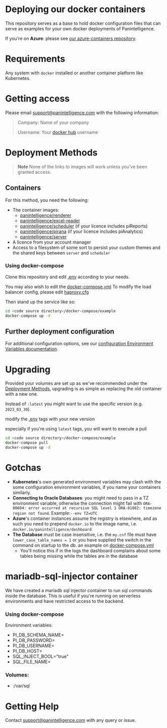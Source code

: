 # Deploying our docker containers

This repository serves as a base to hold docker configuration files that can serve as examples for your own docker deployments of Panintelligence.

If you're on **Azure**: please see [our azure-containers repository](https://github.com/Panintelligence/azure-containers).

# Requirements
Any system with `docker` installed or another container platform like Kubernetes.

# Getting access

Please email support@panintelligence.com with the following information:

> Company: Name of your company
>
> Username: Your [docker hub](https://hub.docker.com/) username

# Deployment Methods


> **Note**
> None of the links to images will work unless you've been granted access.

## Containers
For this method, you need the following:
* The container images:
  * [panintelligence/renderer](https://hub.docker.com/r/panintelligence/renderer)
  * [panintelligence/excel-reader](https://hub.docker.com/r/panintelligence/excel-reader)
  * [panintelligence/scheduler](https://hub.docker.com/r/panintelligence/scheduler) (if your licence includes piReports)
  * [panintelligence/pirana](https://hub.docker.com/r/panintelligence/pirana) (if your licence includes piAnalytics)
  * [panintelligence/server](https://hub.docker.com/r/panintelligence/server)
* A licence from your account manager
* Access to a filesystem of some sort to persist your custom themes and the shared keys between `server` and `scheduler`

### Using docker-compose
Clone this repository and edit [.env](docker-compose/example/.env) according to your needs.

You may also wish to edit the [docker-compose.yml](docker-compose/example/docker-compose.yml)
To modify the load balancer config, please edit [haproxy.cfg](docker-compose/example/haproxy/haproxy.cfg)

Then stand up the service like so:
```bash
cd <code source directory>/docker-compose/example
docker-compose up -d
```

## Further deployment configuration
For additional configuration options, see our [configuration Environment Variables documentation](https://panintelligence.atlassian.net/wiki/spaces/PD/pages/34374123/Environment+Variables).


# Upgrading
Provided your volumes are set up as we've recommended under the [Deployment Methods](#deployment-methods), 
upgrading is as simple as replacing the old container with a new one.

Instead of `:latest` you might want to use the specific version (e.g. `2023_03_30`).

modify the [.env](docker-compose/example/.env) tags with your new version

especially if you're using `latest` tags, you will want to execute a pull
```bash
cd <code source directory>/docker-compose/example
docker-compose pull
docker-compose up -d
```


# Gotchas
* **Kubernetes**'s own generated environment variables may clash with the some configuration environment variables, if you name your containers similarly.
* **Connecting to Oracle Databases**: you might need to pass in a TZ environment variable, otherwise the connection might fail with `ORA-00604: error occurred at recursive SQL level 1 ORA-01882: timezone region not found`. Example:`--env TZ=UTC`
* **Azure**'s container instances assume the registry is elsewhere, and as such you need to prepend `docker.io` to the image name, i.e. `docker.io/panintelligence/dashboard`
* **The Database** must be case insensitive, i.e. the `my.cnf` file must have `lower_case_table_names = 1` or you have supplied the switch in the command on startup to the db.  an example on [docker-compose.yml](docker-compose/example/docker-compose.yml)
  * You'll notice this if in the logs the dashboard complains about some tables being missing while the tables are in the database

# mariadb-sql-injector container
We have created a mariadb sql injector container to run sql commands inside the database. This is useful if you're running on serverless environments and have restricted access to the backend.
### Using docker-compose
Environment variables:
  - PI_DB_SCHEMA_NAME=<db schema name>
  - PI_DB_PASSWORD=<db password>
  - PI_DB_USERNAME=<db username>
  - PI_DB_HOST=<db host>
  - SQL_INJECT_BOOL="true"
  - SQL_FILE_NAME=<db sql file>
### Volumes:
 - <sql source directory>:/var/sql


# Getting Help
Contact support@panintelligence.com with any query or issue.
